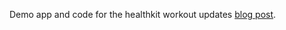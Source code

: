 Demo app and code for the healthkit workout updates [blog post](https://itwenty.me/posts/09-healthkit-workout-updates/).